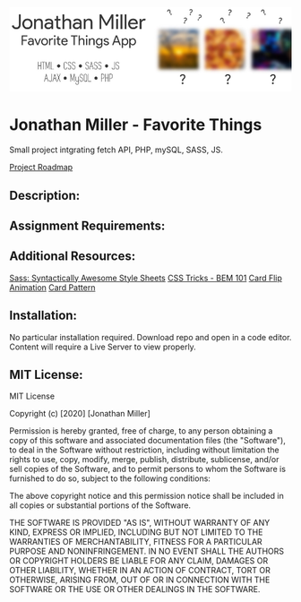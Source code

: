 ![header image](/images/readmeBanner.jpg "Jonathan Miller - Favorite Things")

# Jonathan Miller - Favorite Things
 Small project intgrating fetch API, PHP, mySQL, SASS, JS.

[Project Roadmap](https://docs.google.com/document/d/1oBhUdqeOmDC_4IlzY6vISx7SAotAs8EzdeIsrdZ923U/edit?usp=sharing 'Google Docs')

## Description:

## Assignment Requirements:

## Additional Resources:
[Sass: Syntactically Awesome Style Sheets](https://sass-lang.com/ 'Sass Lang')
[CSS Tricks - BEM 101](https://css-tricks.com/bem-101/ 'CSS Tricks')
[Card Flip Animation](https://3dtransforms.desandro.com/card-flip '3D Transforms')
[Card Pattern](http://www.heropatterns.com/ 'Hero Patterns')

## Installation:
No particular installation required. Download repo and open in a code editor. Content will require a Live Server to view properly.

## MIT License:
MIT License

Copyright (c) [2020] [Jonathan Miller]

Permission is hereby granted, free of charge, to any person obtaining a copy
of this software and associated documentation files (the "Software"), to deal
in the Software without restriction, including without limitation the rights
to use, copy, modify, merge, publish, distribute, sublicense, and/or sell
copies of the Software, and to permit persons to whom the Software is
furnished to do so, subject to the following conditions:

The above copyright notice and this permission notice shall be included in all
copies or substantial portions of the Software.

THE SOFTWARE IS PROVIDED "AS IS", WITHOUT WARRANTY OF ANY KIND, EXPRESS OR
IMPLIED, INCLUDING BUT NOT LIMITED TO THE WARRANTIES OF MERCHANTABILITY,
FITNESS FOR A PARTICULAR PURPOSE AND NONINFRINGEMENT. IN NO EVENT SHALL THE
AUTHORS OR COPYRIGHT HOLDERS BE LIABLE FOR ANY CLAIM, DAMAGES OR OTHER
LIABILITY, WHETHER IN AN ACTION OF CONTRACT, TORT OR OTHERWISE, ARISING FROM,
OUT OF OR IN CONNECTION WITH THE SOFTWARE OR THE USE OR OTHER DEALINGS IN THE
SOFTWARE.
